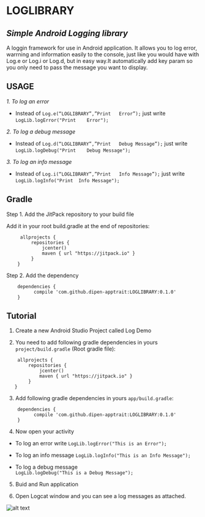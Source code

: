 # LOGLIBRARY
<i>Simple Android	Logging library</i>
---
A loggin framework for use in Android application. It allows you to log error, warrning and information easily to the console, just like you would have with Log.e or Log.i or Log.d, but in easy way.It automatically add key param so you only need to pass the message you want to display.


## USAGE

*1. To log an error*
- Instead of ```Log.e(“LOGLIBRARY”,”Print	Error”);``` just write ```LogLib.logError("Print	Error");```

*2. To log a debug message*
- Instead of ```Log.d(“LOGLIBRARY”,”Print	Debug Message”);``` just write ```LogLib.logDebug("Print	Debug Message");```

*3. To log an info message*
- Instead of ```Log.i(“LOGLIBRARY”,”Print	Info Message”);``` just write ```LogLib.logInfo("Print	Info Message");```


 ## Gradle
 
 Step 1. Add the JitPack repository to your build file
 
 Add it in your root build.gradle at the end of repositories:
 
``` 
     allprojects {
         repositories {
             jcenter()
             maven { url "https://jitpack.io" }
         }
    }
```

Step 2. Add the dependency

``` 
    dependencies {
          compile 'com.github.dipen-apptrait:LOGLIBRARY:0.1.0'
    }
```


 ## Tutorial
 
 1. Create a new Android Studio Project called Log Demo
 
 2. You need to add following gradle dependencies in yours ```project/build.gradle``` (Root gradle file):
 ``` 
     allprojects {
         repositories {
             jcenter()
             maven { url "https://jitpack.io" }
         }
    }
 ```
 
 3. Add following gradle dependencies in yours ```app/build.gradle```:
 
``` 
    dependencies {
          compile 'com.github.dipen-apptrait:LOGLIBRARY:0.1.0'
    }
```
 
 4. Now open your activity
 
 - To log an error write 
 ```LogLib.logError("This is an Error");```

 - To log an info message 
 ```LogLib.logInfo("This is an Info Message");```

 - To log a debug message  
 ```LogLib.logDebug("This is a Debug Message");```

 5. Buid and Run application
 
 6. Open Logcat window and you can see a log messages as attached.
 
 ![alt text](http://apptraitsolutions.com/images/logcat.png)
